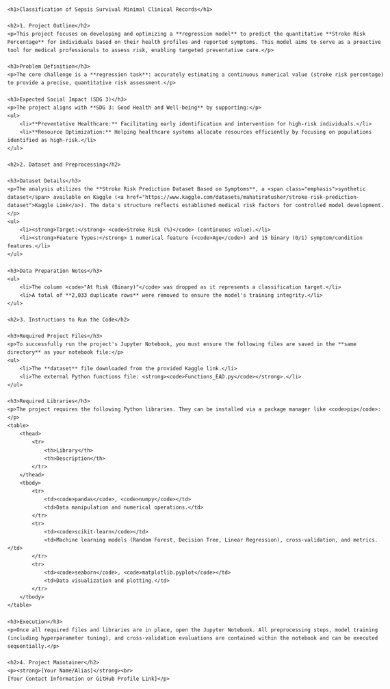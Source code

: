 <!DOCTYPE html>
<html lang="en">
<head>
    <meta charset="UTF-8">
    <meta name="viewport" content="width=device-width, initial-scale=1.0">
    <title>Sepsis Survival Minimal Clinical Records</title>
    <style>
        body { font-family: Arial, sans-serif; line-height: 1.6; max-width: 900px; margin: 0 auto; padding: 20px; }
        h1 { border-bottom: 2px solid #333; padding-bottom: 10px; }
        h2 { color: #0056b3; border-bottom: 1px solid #ccc; padding-bottom: 5px; margin-top: 30px; }
        h3 { color: #333; margin-top: 20px; }
        table { border-collapse: collapse; width: 100%; margin: 15px 0; }
        th, td { border: 1px solid #ddd; padding: 8px; text-align: left; }
        th { background-color: #f2f2f2; }
        ul { list-style-type: disc; margin-left: 20px; }
        .emphasis { font-weight: bold; }
    </style>
</head>
<body>

    <h1>Classification of Sepsis Survival Minimal Clinical Records</h1>

    <h2>1. Project Outline</h2>
    <p>This project focuses on developing and optimizing a **regression model** to predict the quantitative **Stroke Risk Percentage** for individuals based on their health profiles and reported symptoms. This model aims to serve as a proactive tool for medical professionals to assess risk, enabling targeted preventative care.</p>

    <h3>Problem Definition</h3>
    <p>The core challenge is a **regression task**: accurately estimating a continuous numerical value (stroke risk percentage) to provide a precise, quantitative risk assessment.</p>

    <h3>Expected Social Impact (SDG 3)</h3>
    <p>The project aligns with **SDG 3: Good Health and Well-being** by supporting:</p>
    <ul>
        <li>**Preventative Healthcare:** Facilitating early identification and intervention for high-risk individuals.</li>
        <li>**Resource Optimization:** Helping healthcare systems allocate resources efficiently by focusing on populations identified as high-risk.</li>
    </ul>

    <h2>2. Dataset and Preprocessing</h2>

    <h3>Dataset Details</h3>
    <p>The analysis utilizes the **Stroke Risk Prediction Dataset Based on Symptoms**, a <span class="emphasis">synthetic dataset</span> available on Kaggle (<a href="https://www.kaggle.com/datasets/mahatiratusher/stroke-risk-prediction-dataset">Kaggle Link</a>). The data's structure reflects established medical risk factors for controlled model development.</p>
    <ul>
        <li><strong>Target:</strong> <code>Stroke Risk (%)</code> (continuous value).</li>
        <li><strong>Feature Types:</strong> 1 numerical feature (<code>Age</code>) and 15 binary (0/1) symptom/condition features.</li>
    </ul>

    <h3>Data Preparation Notes</h3>
    <ul>
        <li>The column <code>"At Risk (Binary)"</code> was dropped as it represents a classification target.</li>
        <li>A total of **2,033 duplicate rows** were removed to ensure the model's training integrity.</li>
    </ul>

    <h2>3. Instructions to Run the Code</h2>

    <h3>Required Project Files</h3>
    <p>To successfully run the project's Jupyter Notebook, you must ensure the following files are saved in the **same directory** as your notebook file:</p>
    <ul>
        <li>The **dataset** file downloaded from the provided Kaggle link.</li>
        <li>The external Python functions file: <strong><code>Functions_EAD.py</code></strong>.</li>
    </ul>

    <h3>Required Libraries</h3>
    <p>The project requires the following Python libraries. They can be installed via a package manager like <code>pip</code>:</p>
    <table>
        <thead>
            <tr>
                <th>Library</th>
                <th>Description</th>
            </tr>
        </thead>
        <tbody>
            <tr>
                <td><code>pandas</code>, <code>numpy</code></td>
                <td>Data manipulation and numerical operations.</td>
            </tr>
            <tr>
                <td><code>scikit-learn</code></td>
                <td>Machine learning models (Random Forest, Decision Tree, Linear Regression), cross-validation, and metrics.</td>
            </tr>
            <tr>
                <td><code>seaborn</code>, <code>matplotlib.pyplot</code></td>
                <td>Data visualization and plotting.</td>
            </tr>
        </tbody>
    </table>

    <h3>Execution</h3>
    <p>Once all required files and libraries are in place, open the Jupyter Notebook. All preprocessing steps, model training (including hyperparameter tuning), and cross-validation evaluations are contained within the notebook and can be executed sequentially.</p>

    <h2>4. Project Maintainer</h2>
    <p><strong>[Your Name/Alias]</strong><br>
    [Your Contact Information or GitHub Profile Link]</p>

</body>
</html>
